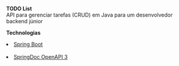 **TODO List** <br/>
API para gerenciar tarefas (CRUD) em Java para um desenvolvedor backend júnior 

**Technologias**<br/>
 <li><a href="https://spring.io/projects/spring-boot" rel="nofollow">Spring Boot</a></li><br/>
 <li><a href="https://swagger.io/" rel="nofollow">SpringDoc OpenAPI 3</a></li> 
